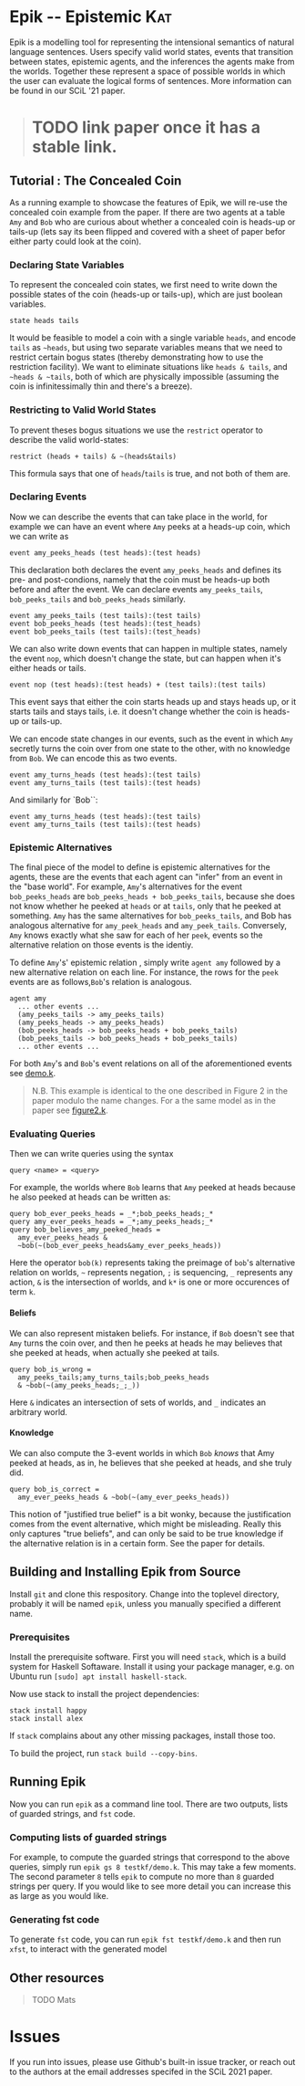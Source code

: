 # Epik -- Epistemic <span style="font-variant:small-caps;">Kat</span>

Epik is a modelling tool for representing the intensional semantics of natural
language sentences. Users specify valid world states, events that transition
between states, epistemic agents, and the inferences the agents make from the
worlds. Together these represent a space of possible worlds in which the user
can evaluate the logical forms of sentences. More information can be found in
our SCiL '21 paper.

> # TODO link paper once it has a stable link.

## Tutorial : The Concealed Coin
As a running example to showcase the features of Epik, we will re-use the
concealed coin example from the paper. If there are two agents at a table `Amy`
and `Bob` who are curious about whether a concealed coin is heads-up or tails-up
(lets say its been flipped and covered with a sheet of paper befor either party
could look at the coin).

### Declaring State Variables

To represent the concealed coin states, we first need to write down the possible states of
the coin (heads-up or tails-up), which are just boolean variables.

 ```
 state heads tails
 ```
 
It would be feasible to model a coin with a single variable `heads`, and encode
`tails` as `~heads`, but using two separate variables means that we need to
restrict certain bogus states (thereby demonstrating how to use the restriction
facility). We want to eliminate situations like `heads & tails`, and `~heads &
~tails`, both of which are physically impossible (assuming the coin is
infinitessimally thin and there's a breeze).

### Restricting to Valid World States
To prevent theses bogus situations we use the `restrict` operator to describe
the valid world-states:
```
restrict (heads + tails) & ~(heads&tails)
```
This formula says that one of `heads`/`tails` is true, and not both of them are.

### Declaring Events

Now we can describe the events that can take place in the world, for example we
can have an event where `Amy` peeks at  a heads-up coin, which we can write as

``` 
event amy_peeks_heads (test heads):(test heads)
```

This declaration both declares the event `amy_peeks_heads` and defines its pre-
and post-condions, namely that the coin must be heads-up both before and after
the event. We can declare events `amy_peeks_tails`, `bob_peeks_tails` and
`bob_peeks_heads` similarly.

```
event amy_peeks_tails (test tails):(test tails)
event bob_peeks_heads (test heads):(test_heads)
event bob_peeks_tails (test tails):(test_heads)
```

We can also write down events that can happen in multiple states, namely the
event `nop`, which doesn't change the state, but can happen when it's either
heads or tails.

```
event nop (test heads):(test heads) + (test tails):(test tails)
```

This event says that either the coin starts heads up and stays heads up, or it
starts tails and stays tails, i.e. it doesn't change whether the coin is heads-up or
tails-up.

We can encode state changes in our events, such as the event in which `Amy`
secretly turns the coin over from one state to the other, with no knowledge from
`Bob`. We can encode this as two events.

``` 
event amy_turns_heads (test heads):(test tails)
event amy_turns_tails (test tails):(test heads)
```

And similarly for `Bob``:
``` 
event amy_turns_heads (test heads):(test tails)
event amy_turns_tails (test tails):(test heads)
```

### Epistemic Alternatives

The final piece of the model to define is epistemic alternatives for the agents,
these are the events that each agent can "infer" from an event in the "base
world". For example, `Amy`'s alternatives for the event `bob_peeks_heads` are
`bob_peeks_heads + bob_peeks_tails`, because she does not know whether he peeked
at `heads` or at `tails`, only that he peeked at something. `Amy` has the same
alternatives for `bob_peeks_tails`, and Bob has analogous alternative for
`amy_peek_heads` and `amy_peek_tails`. Conversely, `Amy` knows exactly what she
saw for each of her `peek`, events so the alternative relation on those events is the identiy.

To define `Amy`'s' epistemic relation , simply write `agent amy` followed by a
new alternative relation on each line. For instance, the rows for the `peek`
events are as follows,`Bob`'s relation is analogous. 
 

```
agent amy 
  ... other events ...
  (amy_peeks_tails -> amy_peeks_tails)
  (amy_peeks_heads -> amy_peeks_heads)
  (bob_peeks_heads -> bob_peeks_heads + bob_peeks_tails)
  (bob_peeks_tails -> bob_peeks_heads + bob_peeks_tails)
  ... other events ...
```

For both `Amy`'s and `Bob`'s event relations on all of the aforementioned events
see [demo.k](testkf/demo.k).

> N.B. This example is identical to the one described in Figure 2 in the paper
> modulo the name changes. For a the same model as in the paper see
> [figure2.k](testkf/figure2.k).

### Evaluating Queries

Then we can write queries using the syntax

``` 
query <name> = <query>
```

For example, the worlds where `Bob` learns that `Amy` peeked at heads because he
also peeked at heads can be written as:

```
query bob_ever_peeks_heads = _*;bob_peeks_heads;_*
query amy_ever_peeks_heads = _*;amy_peeks_heads;_*
query bob_believes_amy_peeked_heads = 
  amy_ever_peeks_heads & 
  ~bob(~(bob_ever_peeks_heads&amy_ever_peeks_heads))
```

Here the operator `bob(k)` represents taking the preimage of `bob`'s alternative
relation on worlds, `~` represents negation, `;` is sequencing, `_` represents
any action, `&` is the intersection of worlds, and `k*` is one or more
occurences of term `k`.

#### Beliefs

We can also represent mistaken beliefs. For instance, if `Bob` doesn't see that
`Amy` turns the coin over, and then he peeks at heads he may believes that she
peeked at heads, when actually she peeked at tails.

```
query bob_is_wrong =
  amy_peeks_tails;amy_turns_tails;bob_peeks_heads 
  & ~bob(~(amy_peeks_heads;_;_))
```

Here `&` indicates an intersection of sets of worlds, and `_` indicates an arbitrary world. 

#### Knowledge

We can also compute the 3-event worlds in which `Bob` _knows_ that Amy peeked at heads,
as in, he believes that she peeked at heads, and she truly did.

```
query bob_is_correct =
  amy_ever_peeks_heads & ~bob(~(amy_ever_peeks_heads))
```

This notion of "justified true belief" is a bit wonky, because the justification
comes from the event alternative, which might be misleading. Really this only
captures "true beliefs", and can only be said to be true knowledge if the
alternative relation is in a certain form. See the paper for details.

## Building and Installing Epik from Source

Install `git` and clone this respository. Change into the toplevel directory,
probably it will be named `epik`, unless you manually specified a different
name.

### Prerequisites

Install the prerequisite software. First you will need `stack`, which is a build
system for Haskell Softaware. Install it using your package manager, e.g. on
Ubuntu run `[sudo] apt install haskell-stack`.

Now use stack to install the project dependencies:

```
stack install happy
stack install alex
```

If `stack` complains about any other missing packages, install those too.

To build the project, run `stack build --copy-bins`.

## Running Epik

Now you can run `epik` as a command line tool. There are two outputs, lists of
guarded strings, and `fst` code.

### Computing lists of guarded strings

For example, to compute the guarded strings that correspond to the above
queries, simply run `epik gs 8 testkf/demo.k`. This may take a few moments. The
second parameter `8` tells `epik` to compute no more than `8` guarded strings
per query. If you would like to see more detail you can increase this as large
as you would like.

### Generating fst code  

To generate `fst` code, you can run `epik fst testkf/demo.k` and then run
`xfst`, to interact with the generated model

## Other resources

> TODO Mats

# Issues

If you run into issues, please use Github's built-in issue tracker, or reach out
to the authors at the email addresses specifed in the SCiL 2021 paper.
